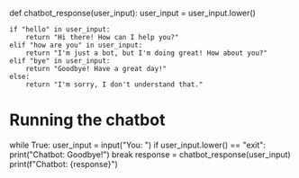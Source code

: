 def chatbot_response(user_input):
    user_input = user_input.lower()

    if "hello" in user_input:
        return "Hi there! How can I help you?"
    elif "how are you" in user_input:
        return "I'm just a bot, but I'm doing great! How about you?"
    elif "bye" in user_input:
        return "Goodbye! Have a great day!"
    else:
        return "I'm sorry, I don't understand that."

# Running the chatbot
while True:
    user_input = input("You: ")
    if user_input.lower() == "exit":
        print("Chatbot: Goodbye!")
        break
    response = chatbot_response(user_input)
    print(f"Chatbot: {response}")
